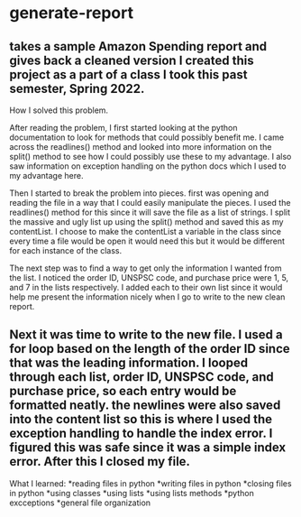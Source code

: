 # generate-report
 takes a sample Amazon Spending report and gives back a cleaned version
I created this project as a part of a class I took this past semester, Spring 2022.
---
 How I solved this problem.

After reading the problem, I first started looking at the python documentation to look for methods that could possibly benefit me. I came across the readlines() method and looked into more information on the split() method to see how I could possibly use these to my advantage. I also saw information on exception handling on the python docs which I used to my advantage here. 

Then I started to break the problem into pieces. first was opening and reading the file in a way that I could easily manipulate the pieces. I used the readlines() method for this since it will save the file as a list of strings. I split the massive and ugly list up using the split() method and saved this as my contentList. I choose to make the contentList a variable in the class since every time a file would be open it would need this but it would be different for each instance of the class. 

The next step was to find a way to get only the information I wanted from the list. I noticed the order ID, UNSPSC code, and purchase price were 1, 5, and 7 in the lists respectively. I added each to their own list since it would help me present the information nicely when I go to write to the new clean report.

Next it was time to write to the new file. I used a for loop based on the length of the order ID since that was the leading information. I looped through each list, order ID, UNSPSC code, and purchase price, so each entry would be formatted neatly. the newlines were also saved into the content list so this is where I used the exception handling to handle the index error. I figured this was safe since it was a simple index error. After this I closed my file.
---
What I learned:
*reading files in python
*writing files in python
*closing files in python
*using classes
*using lists
*using lists methods
*python excceptions
*general file organization 
